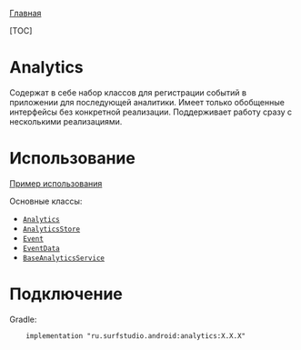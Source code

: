 [Главная](../docs/main.md) 

[TOC]

# Analytics
Содержат в себе набор классов для регистрации событий в приложении для последующей аналитики.
Имеет только обобщенные интерфейсы без конкретной реализации. Поддерживает работу сразу с несколькими реализациями.

# Использование
[Пример использования](../firebase-sample)

Основные классы:
* [`Analytics`][a]
* [`AnalyticsStore`][as]
* [`Event`][e]
* [`EventData`][ed]
* [`BaseAnalyticsService`][bas]

# Подключение
Gradle:
```
    implementation "ru.surfstudio.android:analytics:X.X.X"
```

[a]: src/main/java/ru/surfstudio/android/analytics/Analytics.java
[as]: src/main/java/ru/surfstudio/android/analytics/store/AnalyticsStore.java
[e]: src/main/java/ru/surfstudio/android/analytics/event/Event.java
[ed]: src/main/java/ru/surfstudio/android/analytics/event/EventData.java
[bas]: src/main/java/ru/surfstudio/android/analytics/BaseAnalyticsService.java